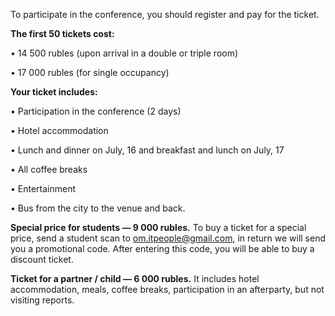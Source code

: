To participate in the conference, you should register and pay for the ticket.

<b>The first 50 tickets cost:</b>

• 14 500 rubles (upon arrival in a double or triple room)

• 17 000 rubles (for single occupancy) 

<b>Your ticket includes:</b>

• Participation in the conference (2 days)

• Hotel accommodation

• Lunch and dinner on July, 16 and breakfast and lunch on July, 17

• All coffee breaks 

• Entertainment 

• Bus from the city to the venue and back. 


<b>Special price for students — 9 000 rubles.</b> To buy a ticket for a special price, send a student scan to om.itpeople@gmail.com, in return we will send you a promotional code. After entering this code, you will be able to buy a discount ticket.

<b>Ticket for a partner / child — 6 000 rubles.</b> It includes hotel accommodation, meals, coffee breaks, participation in an afterparty, but not visiting reports.
